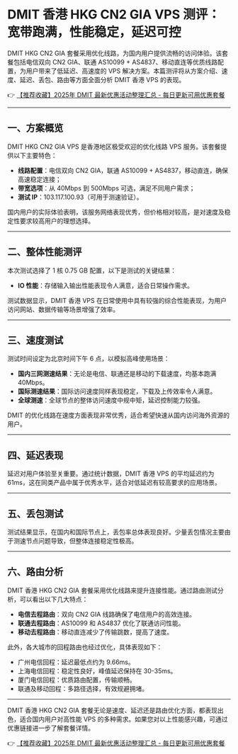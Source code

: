 # DMIT 香港 HKG CN2 GIA VPS 测评：宽带跑满，性能稳定，延迟可控

DMIT HKG CN2 GIA 套餐采用优化线路，为国内用户提供流畅的访问体验。该套餐包括电信双向 CN2 GIA、联通 AS10099 + AS4837、移动直连等优质线路配置，为用户带来了低延迟、高速度的 VPS 解决方案。本篇测评将从方案介绍、速度、延迟、丢包、路由等方面全面分析 DMIT 香港 VPS 的表现。

👉 [【推荐收藏】2025年 DMIT 最新优惠活动整理汇总 - 每日更新可用优惠套餐](https://bit.ly/dmit_coupon)

---

## 一、方案概览

DMIT HKG CN2 GIA VPS 是香港地区极受欢迎的优化线路 VPS 服务。该套餐提供以下主要特色：

- **线路配置**：电信双向 CN2 GIA，联通 AS10099 + AS4837，移动直连，确保高速稳定连接；
- **带宽选项**：从 40Mbps 到 500Mbps 可选，满足不同用户需求；
- **测试 IP**：103.117.100.93（可用于测速验证）。

国内用户的实际体验表明，该服务网络表现优秀，但价格相对较高，是对速度及稳定性要求较高用户的理想选择。

---

## 二、整体性能测评

本次测试选择了 1 核 0.75 GB 配置，以下是测试的关键结果：

- **IO 性能**：存储输入输出性能表现令人满意，适合日常操作需求。

测试数据显示，DMIT 香港 VPS 在日常使用中具有较强的综合性能表现，为用户访问网站、数据传输等场景增强了效率。

---

## 三、速度测试

测试时间设定为北京时间下午 6 点，以模拟高峰使用场景：

- **国内三网测速结果**：无论是电信、联通还是移动的下载速度，均基本跑满 40Mbps。
- **国际测速结果**：国际访问速度同样表现稳定，下载及上传效率令人满意。
- **全球测速**：全球节点的整体访问速度中规中矩，延迟控制能力较强。

DMIT 的优化线路在速度方面表现非常优秀，适合希望快速从国内访问海外资源的用户。

---

## 四、延迟表现

延迟对用户体验至关重要。通过统计数据，DMIT 香港 VPS 的平均延迟约为 61ms，这在同类产品中属于优秀水平，适合对低延迟有较高要求的应用场景。

---

## 五、丢包测试

测试结果显示，在国内和国际节点上，丢包率总体表现良好。少量丢包情况主要由于测速节点问题导致，但整体连接稳定性极高。

---

## 六、路由分析

DMIT 香港 HKG CN2 GIA 套餐采用优化线路来提升连接性能。通过路由测试分析，可以看出以下几大特点：

- **电信去程路由**：双向 CN2 GIA 线路确保了电信用户的高效连接。
- **联通去程路由**：AS10099 和 AS4837 优化了联通访问性能。
- **移动去程路由**：移动直连减少了传输跳数，提高了速度。

此外，各大城市的回程路由也经过优化，具体表现如下：

- 广州电信回程：延迟最低点约为 9.66ms。
- 上海电信回程：稳定性良好，峰值延迟保持在 30-35ms。
- 厦门电信回程：优质路由配置，传输顺畅。
- 联通及移动回程：多路径选择，有效规避拥堵。

---

DMIT 香港 HKG CN2 GIA 套餐无论是速度、延迟还是路由优化方面，都表现出色，适合国内用户对高性能 VPS 的多种需求。如果您对以上性能感兴趣，可通过优惠链接进一步了解套餐详情。

👉 [【推荐收藏】2025年 DMIT 最新优惠活动整理汇总 - 每日更新可用优惠套餐](https://bit.ly/dmit_coupon)